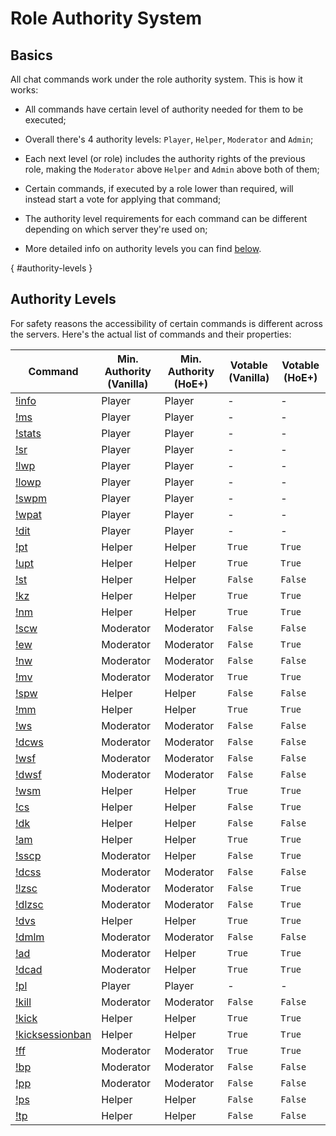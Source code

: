 # Role Authority System

## Basics

All chat commands work under the role authority system. This is how it works:

* All commands have certain level of authority needed for them to be executed;

* Overall there's 4 authority levels: `Player`, `Helper`, `Moderator` and `Admin`;

* Each next level (or role) includes the authority rights of the previous role, making the `Moderator` above `Helper` and `Admin` above both of them;

* Certain commands, if executed by a role lower than required, will instead start a vote for applying that command;

* The authority level requirements for each command can be different depending on which server they're used on;

* More detailed info on authority levels you can find [below](#authority-levels).

[](){ #authority-levels }
## Authority Levels

For safety reasons the accessibility of certain commands is different across the servers. Here's the actual list of commands and their properties:

| Command | Min. Authority (Vanilla) | Min. Authority (HoE+) | Votable (Vanilla) | Votable (HoE+) |
| --- | --- | --- | --- | --- |
| [!info](commands.md#info) | Player | Player | - | - |
| [!ms](commands.md#my-stats) | Player | Player | - | - |
| [!stats](commands.md#stats) | Player | Player | - | - |
| [!sr](commands.md#switch-role) | Player | Player | - | - |
| [!lwp](commands.md#lock-weapon-pickup) | Player | Player | - | - |
| [!lowp](commands.md#lock-other-weapon-pickup) | Player | Player | - | - |
| [!swpm](commands.md#show-weapon-pickup-messages) | Player | Player | - | - |
| [!wpat](commands.md#weapon-pickup-ammo-threshold) | Player | Player | - | - |
| [!dit](commands.md#disable-item-drop)  | Player | Player | - | - |
| [!pt](commands.md#pause-trader) | Helper | Helper | `True` | `True` |
| [!upt](commands.md#unpause-trader) | Helper | Helper | `True` | `True` |
| [!st](commands.md#skip-trader) | Helper | Helper | `False` | `False` |
| [!kz](commands.md#kill-zeds) | Helper | Helper | `True` | `True` |
| [!nm](commands.md#next-map) | Helper | Helper | `True` | `True` |
| [!scw](commands.md#set-current-wave) | Moderator | Moderator | `False` | `False` |
| [!ew](commands.md#end-wave) | Moderator | Moderator | `False` | `True` |
| [!nw](commands.md#next-wave) | Moderator | Moderator | `False` | `False` |
| [!mv](commands.md#map-vote) | Moderator | Moderator | `True` | `True` |
| [!spw](commands.md#set-password) | Helper | Helper | `False` | `False` |
| [!mm](commands.md#max-monsters) | Helper | Helper | `True` | `True` |
| [!ws](commands.md#wave-size) | Moderator | Moderator | `False` | `False` |
| [!dcws](commands.md#disable-custom-wave-size) | Moderator | Moderator | `False` | `False` |
| [!wsf](commands.md#wave-size-fakes) | Moderator | Moderator | `False` | `False` |
| [!dwsf](commands.md#disable-wave-size-fakes) | Moderator | Moderator | `False` | `False` |
| [!wsm](commands.md#wave-size-multiplier) | Helper | Helper | `True` | `True` |
| [!cs](commands.md#cohort-size) | Helper | Helper | `False` | `True` |
| [!dk](commands.md#dosh-kill) | Helper | Helper | `False` | `False` |
| [!am](commands.md#ammo-multiplier) | Helper | Helper | `True` | `True` |
| [!sscp](commands.md#special-squad-count-pct) | Moderator | Helper | `False` | `True` |
| [!dcss](commands.md#disable-custom-squad-spawns) | Moderator | Moderator | `False` | `False` |
| [!lzsc](commands.md#large-zed-spawn-chance) | Moderator | Moderator | `False` | `True` |
| [!dlzsc](commands.md#disable-large-zed-spawn-chance) | Moderator | Moderator | `False` | `True` |
| [!dvs](commands.md#disable-vent-spawns) | Helper | Helper | `True` | `True` |
| [!dmlm](commands.md#disable-max-large-monsters) | Moderator | Moderator | `False` | `False` |
| [!ad](commands.md#ai-difficulty) | Moderator | Helper | `True` | `True` |
| [!dcad](commands.md#disable-custom-ai-difficulty) | Moderator | Helper | `True` | `True` |
| [!pl](commands.md#player-list) | Player | Player | - | - |
| [!kill](commands.md#kill) | Moderator | Moderator | `False` | `False` |
| [!kick](commands.md#kick) | Helper | Helper | `True` | `True` |
| [!kicksessionban](commands.md#kick-session-ban) | Helper | Helper | `True` | `True` |
| [!ff](commands.md#friendly-fire) | Moderator | Moderator | `True` | `True` |
| [!bp](commands.md#burn-player) | Moderator | Moderator | `False` | `False` |
| [!pp](commands.md#puke-player) | Moderator | Moderator | `False` | `False` |
| [!ps](commands.md#player-size) | Helper | Helper | `False` | `False` |
| [!tp](commands.md#teleport-player) | Helper | Helper | `False` | `False` |
